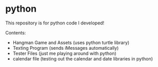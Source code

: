 # python
This repository is for python code I developed!

Contents: 
* Hangman Game and Assets (uses python turtle library)
* Texting Program (sends iMessages automatically)
* Tester Files (just me playing around with python)
* calendar file (testing out the calendar and date libraries in python)
